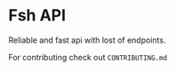 # Fsh API
Reliable and fast api with lost of endpoints.

For contributing check out `CONTRIBUTING.md`